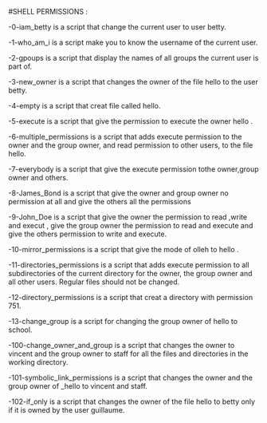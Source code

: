 #SHELL PERMISSIONS :

-0-iam_betty is a script that change the current user to user betty.

-1-who_am_i is a script make you to know the username of the current user.

-2-gpoups is a script that display the names of all groups the current user is part of.

-3-new_owner is a script that changes the owner of the file hello to the user betty.

-4-empty is a script that creat file called hello.

-5-execute is a script that give the permission to execute the owner hello .

-6-multiple_permissions is a script that adds execute permission to the owner and the group owner, and read permission to other users, to the file hello.

-7-everybody is a script that give the execute permission tothe owner,group owner and others.

-8-James_Bond is a script that give the owner and group owner no permission at all and give the others all the permissions

-9-John_Doe is a script that give the owner the permission to read ,write and execut , give the group owner the permission to read and execute and give the others permission to write and execute.

-10-mirror_permissions is a script that give the mode of olleh to hello .

-11-directories_permissions is a script that adds execute permission to all subdirectories of the current directory for the owner, the group owner and all other users. Regular files should not be changed.

-12-directory_permissions is a script that creat a directory with permission 751.

-13-change_group is a script for changing the group owner of hello to school.

-100-change_owner_and_group is a script that changes the owner to vincent and the group owner to staff for all the files and directories in the working directory.

-101-symbolic_link_permissions is a script that changes the owner and the group owner of _hello to vincent and staff.

-102-if_only is a script that changes the owner of the file hello to betty only if it is owned by the user guillaume.
